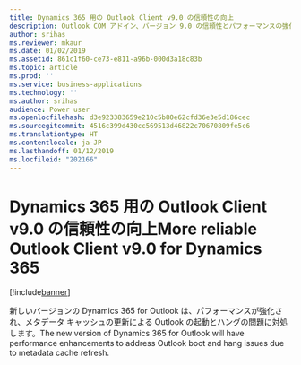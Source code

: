 ```yaml
---
title: Dynamics 365 用の Outlook Client v9.0 の信頼性の向上
description: Outlook COM アドイン、バージョン 9.0 の信頼性とパフォーマンスの強化
author: srihas
ms.reviewer: mkaur
ms.date: 01/02/2019
ms.assetid: 861c1f60-ce73-e811-a96b-000d3a18c83b
ms.topic: article
ms.prod: ''
ms.service: business-applications
ms.technology: ''
ms.author: srihas
audience: Power user
ms.openlocfilehash: d3e923383659e210c5b80e62cfd36e3e5d186cec
ms.sourcegitcommit: 4516c399d430cc569513d46822c70670809fe5c6
ms.translationtype: HT
ms.contentlocale: ja-JP
ms.lasthandoff: 01/12/2019
ms.locfileid: "202166"
---
```

# <a name="more-reliable-outlook-client-v90-for-dynamics-365"></a><span data-ttu-id="e58e0-103">Dynamics 365 用の Outlook Client v9.0 の信頼性の向上</span><span class="sxs-lookup"><span data-stu-id="e58e0-103">More reliable Outlook Client v9.0 for Dynamics 365</span></span>


[!include[banner](../../includes/banner.md)]

<span data-ttu-id="e58e0-104">新しいバージョンの Dynamics 365 for Outlook は、パフォーマンスが強化され、メタデータ キャッシュの更新による Outlook の起動とハングの問題に対処します。</span><span class="sxs-lookup"><span data-stu-id="e58e0-104">The new version of Dynamics 365 for Outlook will have performance enhancements to address Outlook boot and hang issues due to metadata cache refresh.</span></span>
